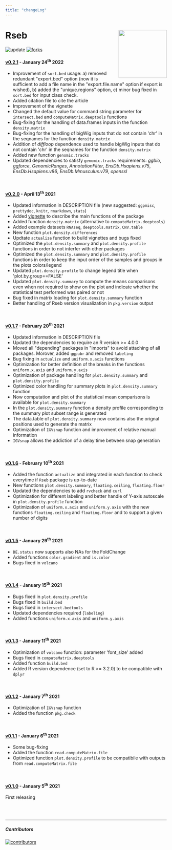 ```yaml
---
title: "changeLog"
---
```


# Rseb [<img src="https://sebastian-gregoricchio.github.io/Rseb/Rseb_logo.svg" align="right" height = 150/>](https://sebastian-gregoricchio.github.io/Rseb)
![update](https://badges.pufler.dev/updated/sebastian-gregoricchio/Rseb)
[![forks](https://img.shields.io/github/forks/sebastian-gregoricchio/Rseb?style=social)](https://github.com/sebastian-gregoricchio/Rseb/fork)


#### [v0.2.1](https://github.com/sebastian-gregoricchio/Rseb/releases/tag/0.2.1) - January 24<sup>th</sup> 2022
* Improvement of `sort.bed` usage: a) removed redundant "export.bed" option (now it is sufficient to add a file name in the "export.file.name" option if export is wished), b) added the "unique.regions" option, c) minor bug fixed in `sort.bed` for input class check.
* Added citation file to cite the article
* Improvement of the vignette
* Changed the default value for command string parameter for `intersect.bed` and `computeMatrix.deeptools` functions
* Bug-fixing for the handling of data.frames inputs in the function `density.matrix`
* Bug-fixing for the handling of bigWig inputs that do not contain 'chr' in the seqnames for the function `density.matrix`
* Addition of *diffloop* dependence used to handle bigWig inputs that do not contain 'chr' in the seqnames for the function `density.matrix`
* Added new function `genomic.tracks`
* Updated dependencies to satisfy `genomic.tracks` requirements: *ggbio*, *ggforce*, *GenomicRanges*, *AnnotationFilter*, *EnsDb.Hsapiens.v75*, *EnsDb.Hsapiens.v86*, *EnsDb.Mmusculus.v79*, *openssl*

<br />

#### [v0.2.0](https://github.com/sebastian-gregoricchio/Rseb/releases/tag/0.2.0) - April 13<sup>th</sup> 2021
* Updated information in DESCRIPTION file (new suggested: `ggpmisc`, `prettydoc`, `knitr`, `rmarkdown`, `stats`)
* Added [vignette](https://sebastian-gregoricchio.github.io/Rseb/doc/Rseb.overview.vignette.html) to describe the main functions of the package
* Added function `density.matrix` (alternative to `computeMatrix.deeptools`)
* Added example datasets `RNAseq`, `deeptools.matrix`, `CNV.table`
* New function `plot.density.differences`
* Updtate `actualize` function to build vignettes and bugs fixed
* Optimized the `plot.density.summary` and `plot.density.profile` functions in order to not interfer with other packages
* Optimized the `plot.density.summary` and `plot.density.profile` functions in order to keep the input order of the samples and groups in the plots colors/legend
* Updated `plot.density.profile` to change legend title when 'plot.by.group==FALSE'
* Updated `plot.density.summary` to compute the means comparisons even when not required to show on the plot and indicate whether the statistical test performed was paired or not
* Bug fixed in matrix loading for `plot.density.summary` function
* Better handling of Rseb version visualization in `pkg.version` output

<br />

#### [v0.1.7](https://github.com/sebastian-gregoricchio/Rseb/releases/tag/0.1.7) - February 20<sup>th</sup> 2021
* Updated information in DESCRIPTION file
* Updated the dependencies to require an R version >= 4.0.0
* Moved all "depending" packages in "imports" to avoid attaching of all packages. Morover, added `ggpubr` and removed `labeling`
* Bug fixing in `actualize` and `uniform.x.axis` functions
* Optimization for better definition of the breaks in the functions `uniform.x.axis` and `uniform.y.axis`
* Optimization of package handling for `plot.density.summary` and `plot.density.profile`
* Optimized color handling for summary plots in `plot.density.summary` function
* Now computation and plot of the statistical mean comparisons is available for `plot.density.summary`
* In the `plot.density.summary` function a density profile corresponding to the summary plot subset range is generated
* The data.table of `plot.density.summary` now contains also the orignal positions used to generate the matrix
* Optimization of `IGVsnap` function and improvment of relative manual information
* `IGVsnap` allows the addiction of a delay time between snap generation

<br />

#### [v0.1.6](https://github.com/sebastian-gregoricchio/Rseb/releases/tag/0.1.6) - February 10<sup>th</sup> 2021
* Added the function `actualize` and integrated in each function to check everytime if `Rseb` package is up-to-date
* New functions `plot.density.summary`, `floating.ceiling`, `floating.floor`
* Updated the dependencies to add `rvcheck` and `curl`
* Optimization for different labeling and better handle of Y-axis autoscale in `plot.density.profile` function
* Optimization of `uniform.x.axis` and `uniform.y.axis` with the new functions `floating.ceiling` and `floating.floor` and to support a given number of digits

<br />

#### [v0.1.5](https://github.com/sebastian-gregoricchio/Rseb/releases/tag/0.1.5) - January 29<sup>th</sup> 2021
* `DE.status` now supports also NAs for the FoldChange
* Added functions `color.gradient` and `is.color`
* Bugs fixed in `volcano`

<br />

#### [v0.1.4](https://github.com/sebastian-gregoricchio/Rseb/releases/tag/0.1.4) - January 15<sup>th</sup> 2021
* Bugs fixed in `plot.density.profile`
* Bugs fixed in `build.bed`
* Bugs fixed in `intersect.bedtools`
* Updated dependencies required (`labeling`)
* Added functions `uniform.x.axis` and `uniform.y.axis`

<br />

#### [v0.1.3](https://github.com/sebastian-gregoricchio/Rseb/releases/tag/0.1.3) - January 11<sup>th</sup> 2021
* Optimization of `volcano` function: parameter 'font_size' added
* Bugs fixed in `computeMatrix.deeptools`
* Added function `build.bed`
* Added R version dependence (set to R >= 3.2.0) to be compatible with `dplyr`

<br />

#### [v0.1.2](https://github.com/sebastian-gregoricchio/Rseb/releases/tag/0.1.2) - January 7<sup>th</sup> 2021
* Optimization of `IGVsnap` function
* Added the function `pkg.check`

<br />

#### [v0.1.1](https://github.com/sebastian-gregoricchio/Rseb/releases/tag/0.1.1) - January 6<sup>th</sup> 2021
* Some bug-fixing
* Added the function `read.computeMatrix.file`
* Optimized function `plot.density.profile` to be compatibile with outputs from `read.computeMatrix.file`

<br />

#### [v0.1.0](https://github.com/sebastian-gregoricchio/Rseb/releases/tag/0.1.0) - January 5<sup>th</sup> 2021
First releasing




<br />
<br />

-----------------------------------------------------------------------

##### Contributors
[![contributors](https://badges.pufler.dev/contributors/sebastian-gregoricchio/Rseb?size=50&padding=5&bots=true)](https://sebastian-gregoricchio.github.io/)
